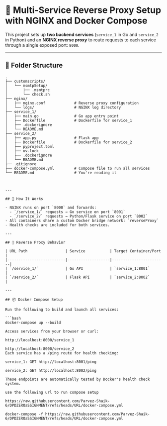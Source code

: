 # 🧭 Multi-Service Reverse Proxy Setup with NGINX and Docker Compose

This project sets up **two backend services** (`service_1` in Go and `service_2` in Python) and an **NGINX reverse proxy** to route requests to each service through a single exposed port: `8000`.

---

## 📁 Folder Structure

```text
.
├── customscripts/
│   └── msmtpSetup/
│       ├── .msmtprc
│       └── check.sh
├── nginx/
│   ├── nginx.conf             # Reverse proxy configuration
│   └── logs/                  # NGINX log directory
├── service_1/
│   ├── main.go                # Go app entry point
│   ├── Dockerfile             # Dockerfile for service_1
│   ├── .dockerignore
│   └── README.md
├── service_2/
│   ├── app.py                 # Flask app
│   ├── Dockerfile             # Dockerfile for service_2
│   ├── pyproject.toml
│   ├── uv.lock
│   ├── .dockerignore
│   └── README.md
├── .gitignore
├── docker-compose.yml         # Compose file to run all services
└── README.md                  # You're reading it



---

## 🚀 How It Works

- NGINX runs on port `8000` and forwards:
  - `/service_1/` requests → Go service on port `8001`
  - `/service_2/` requests → Python/Flask service on port `8002`
- All containers share a custom Docker bridge network: `reverseProxy`
- Health checks are included for both services.

---

## 🔁 Reverse Proxy Behavior

| URL Path                 | Service           | Target Container/Port |
|--------------------------|-------------------|------------------------|
| `/service_1/`            | Go API            | `service_1:8001`       |
| `/service_2/`            | Flask API         | `service_2:8002`       |

---

## 📦 Docker Compose Setup

Run the following to build and launch all services:

```bash
docker-compose up --build

Access services from your browser or curl:

http://localhost:8000/service_1

http://localhost:8000/service_2
Each service has a /ping route for health checking:

service_1: GET http://localhost:8001/ping

service_2: GET http://localhost:8002/ping

These endpoints are automatically tested by Docker's health check system.

use the following url to run compose setup

https://raw.githubusercontent.com/Parvez-Shaik-6/DPDZEROaSSIGNMENT/refs/heads/URL/docker-compose.yml

docker-compose -f https://raw.githubusercontent.com/Parvez-Shaik-6/DPDZEROaSSIGNMENT/refs/heads/URL/docker-compose.yml


